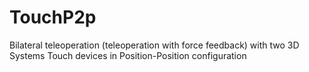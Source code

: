 # TouchP2p
Bilateral teleoperation (teleoperation with force feedback) with two 3D Systems Touch devices in Position-Position configuration 
